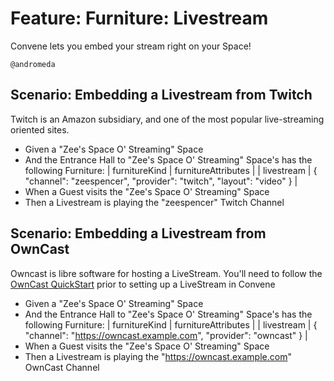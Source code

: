 # Feature: Furniture: Livestream

Convene lets you embed your stream right on your Space!

`@andromeda`

## Scenario: Embedding a Livestream from Twitch

Twitch is an Amazon subsidiary, and one of the most popular live-streaming oriented sites.

- Given a "Zee's Space O' Streaming" Space
- And the Entrance Hall to "Zee's Space O' Streaming" Space's has the following Furniture:
  | furnitureKind | furnitureAttributes |
  | livestream | { "channel": "zeespencer", "provider": "twitch", "layout": "video" } |
- When a Guest visits the "Zee's Space O' Streaming" Space
- Then a Livestream is playing the "zeespencer" Twitch Channel

## Scenario: Embedding a Livestream from OwnCast

Owncast is libre software for hosting a LiveStream. You'll need to follow the [OwnCast QuickStart](https://owncast.online/quickstart/) prior to setting up a LiveStream in Convene

- Given a "Zee's Space O' Streaming" Space
- And the Entrance Hall to "Zee's Space O' Streaming" Space's has the following Furniture:
  | furnitureKind | furnitureAttributes |
  | livestream | { "channel": "https://owncast.example.com", "provider": "owncast" } |
- When a Guest visits the "Zee's Space O' Streaming" Space
- Then a Livestream is playing the "https://owncast.example.com" OwnCast Channel